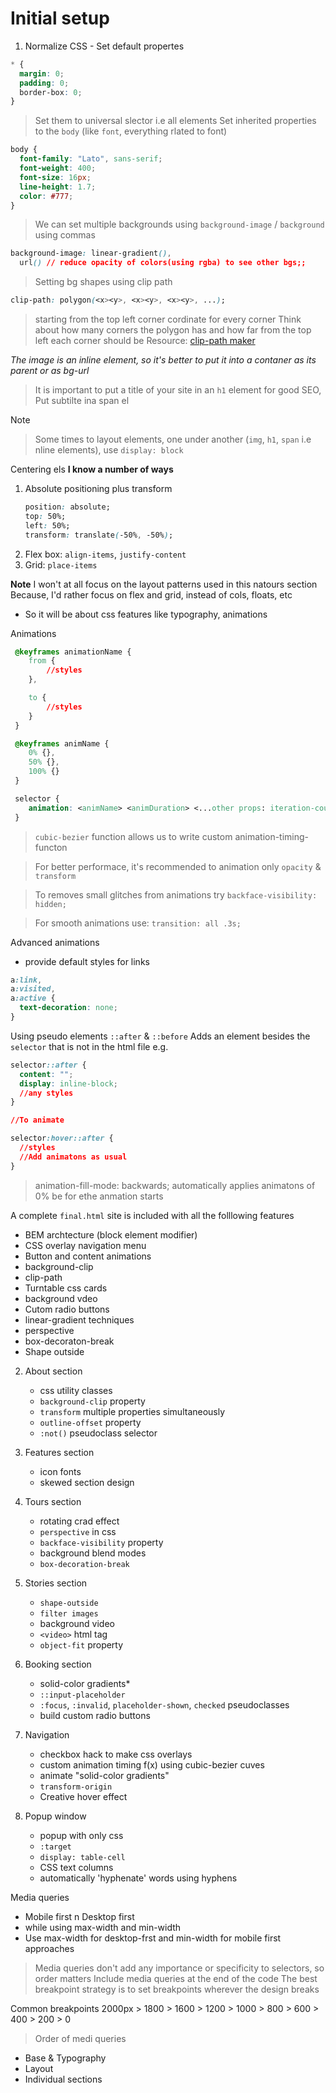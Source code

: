 # Initial setup

1. Normalize CSS - Set default propertes

```css
* {
  margin: 0;
  padding: 0;
  border-box: 0;
}
```

> Set them to universal slector i.e all elements
> Set inherited properties to the `body` (like `font`, everything rlated to font)

```css
body {
  font-family: "Lato", sans-serif;
  font-weight: 400;
  font-size: 16px;
  line-height: 1.7;
  color: #777;
}
```

> We can set multiple backgrounds using `background-image` / `background` using commas

```css
background-image: linear-gradient(),
  url() // reduce opacity of colors(using rgba) to see other bgs;;
```

> Setting bg shapes using clip path

```css
clip-path: polygon(<x><y>, <x><y>, <x><y>, ...);
```

> starting from the top left corner
> cordinate for every corner
> Think about how many corners the polygon has and how far from the top left each corner should be
> Resource: [clip-path maker](bennettfeely.com/clippy/)

_The image is an inline element, so it's better to put it into a contaner as its parent or as bg-url_

> It is important to put a title of your site in an `h1` element for good SEO,
> Put subtilte ina span el

Note

> Some times to layout elements, one under another (`img`, `h1`, `span` i.e nline elements), use `display: block`

Centering els
**I know a number of ways**

1. Absolute positioning plus transform
   ```css
   position: absolute;
   top: 50%;
   left: 50%;
   transform: translate(-50%, -50%);
   ```
2. Flex box: `align-items`, `justify-content`
3. Grid: `place-items`

**Note**
I won't at all focus on the layout patterns used in this natours section
Because, I'd rather focus on flex and grid, instead of cols, floats, etc

- So it will be about css features like typography, animations

Animations

```css
 @keyframes animationName {
    from {
        //styles
    },

    to {
        //styles
    }
 }

 @keyframes animName {
    0% {},
    50% {},
    100% {}
 }

 selector {
    animation: <animName> <animDuration> <...other props: iteration-count, animation-timing-function>:
 }
```

> `cubic-bezier` function allows us to write custom animation-timing-functon

> For better performace, it's recommended to animation only `opacity` & `transform`

> To removes small glitches from animations try `backface-visibility: hidden;`

> For smooth animations use: `transition: all .3s;`

Advanced animations

- provide default styles for links

```css
a:link,
a:visited,
a:active {
  text-decoration: none;
}
```

Using pseudo elements
`::after` & `::before`
Adds an element besides the `selector` that is not in the html file
e.g.

```css
selector::after {
  content: "";
  display: inline-block;
  //any styles
}

//To animate

selector:hover::after {
  //styles
  //Add animatons as usual
}
```

> animation-fill-mode: backwards;
> automatically applies animatons of 0% be for ethe anmation starts

A complete `final.html` site is included with all the folllowing features

- BEM archtecture (block element modifier)
- CSS overlay navigation menu
- Button and content animations
- background-clip
- clip-path
- Turntable css cards
- background vdeo
- Cutom radio buttons
- linear-gradient techniques
- perspective
- box-decoraton-break
- Shape outside

2. About section
   - css utility classes
   - `background-clip` property
   - `transform` multiple properties simultaneously
   - `outline-offset` property
   - `:not()` pseudoclass selector
3. Features section

   - icon fonts
   - skewed section design

4. Tours section

   - rotating crad effect
   - `perspective` in css
   - `backface-visibility` property
   - background blend modes
   - `box-decoration-break`

5. Stories section

   - `shape-outside`
   - `filter images`
   - background video
   - `<video>` html tag
   - `object-fit` property

6. Booking section

   - solid-color gradients\*
   - `::input-placeholder`
   - `:focus`, `:invalid`, `placeholder-shown`, `checked` pseudoclasses
   - build custom radio buttons

7. Navigation

   - checkbox hack to make css overlays
   - custom animation timing f(x) using cubic-bezier cuves
   - animate "solid-color gradients"
   - `transform-origin`
   - Creative hover effect

8. Popup window
   - popup with only css
   - `:target`
   - `display: table-cell`
   - CSS text columns
   - automatically 'hyphenate' words using hyphens

Media queries

- Mobile first n Desktop first
- while using max-width and min-width
- Use max-width for desktop-frst and min-width for mobile first approaches

> Media queries don't add any importance or specificity to selectors, so order matters
> Include media queries at the end of the code
> The best breakpoint strategy is to set breakpoints wherever the design breaks

Common breakpoints
2000px > 1800 > 1600 > 1200 > 1000 > 800 > 600 > 400 > 200 > 0

> Order of medi queries

- Base & Typography
- Layout
- Individual sections
